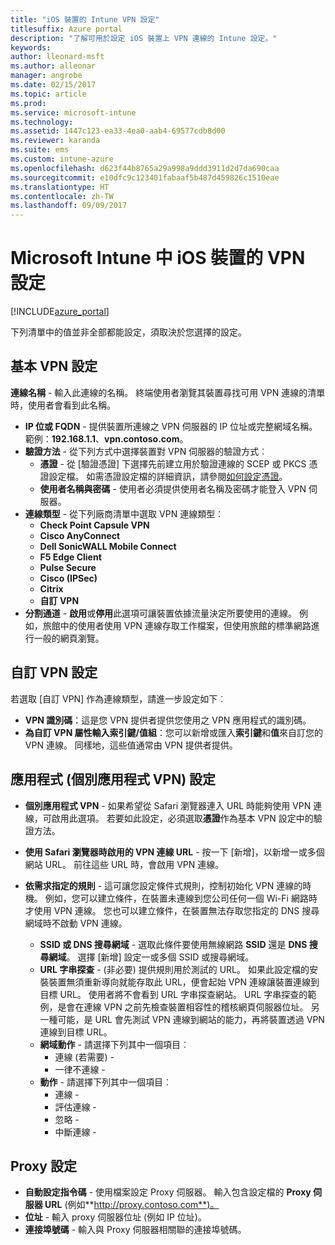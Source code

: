 ```yaml
---
title: "iOS 裝置的 Intune VPN 設定"
titlesuffix: Azure portal
description: "了解可用於設定 iOS 裝置上 VPN 連線的 Intune 設定。"
keywords: 
author: lleonard-msft
ms.author: alleonar
manager: angrobe
ms.date: 02/15/2017
ms.topic: article
ms.prod: 
ms.service: microsoft-intune
ms.technology: 
ms.assetid: 1447c123-ea33-4ea0-aab4-69577cdb8d00
ms.reviewer: karanda
ms.suite: ems
ms.custom: intune-azure
ms.openlocfilehash: d623f44b8765a29a998a9ddd3911d2d7da690caa
ms.sourcegitcommit: e10dfc9c123401fabaaf5b487d459826c1510eae
ms.translationtype: HT
ms.contentlocale: zh-TW
ms.lasthandoff: 09/09/2017
---
```

# <a name="vpn-settings-for-ios-devices-in-microsoft-intune"></a>Microsoft Intune 中 iOS 裝置的 VPN 設定

[!INCLUDE[azure_portal](./includes/azure_portal.md)]

下列清單中的值並非全部都能設定，須取決於您選擇的設定。

## <a name="base-vpn-settings"></a>基本 VPN 設定


**連線名稱** - 輸入此連線的名稱。 終端使用者瀏覽其裝置尋找可用 VPN 連線的清單時，使用者會看到此名稱。
- **IP 位或 FQDN** - 提供裝置所連線之 VPN 伺服器的 IP 位址或完整網域名稱。 範例：**192.168.1.1**、**vpn.contoso.com**。
- **驗證方法** - 從下列方式中選擇裝置對 VPN 伺服器的驗證方式︰
    - **憑證** - 從 [驗證憑證] 下選擇先前建立用於驗證連線的 SCEP 或 PKCS 憑證設定檔。 如需憑證設定檔的詳細資訊，請參閱[如何設定憑證](certificates-configure.md)。
    - **使用者名稱與密碼** - 使用者必須提供使用者名稱及密碼才能登入 VPN 伺服器。
- **連線類型** - 從下列廠商清單中選取 VPN 連線類型︰
    - **Check Point Capsule VPN**
    - **Cisco AnyConnect**
    - **Dell SonicWALL Mobile Connect**
    - **F5 Edge Client**
    - **Pulse Secure**
    - **Cisco (IPSec)**
    - **Citrix**
    - **自訂 VPN**
- **分割通道**  -  **啟用**或**停用**此選項可讓裝置依據流量決定所要使用的連線。 例如，旅館中的使用者使用 VPN 連線存取工作檔案，但使用旅館的標準網路進行一般的網頁瀏覽。


## <a name="custom-vpn-settings"></a>自訂 VPN 設定

若選取 [自訂 VPN] 作為連線類型，請進一步設定如下︰

- **VPN 識別碼**：這是您 VPN 提供者提供您使用之 VPN 應用程式的識別碼。
- **為自訂 VPN 屬性輸入索引鍵/值組**：您可以新增或匯入**索引鍵**和**值**來自訂您的 VPN 連線。 同樣地，這些值通常由 VPN 提供者提供。

## <a name="apps-per-app-vpn-settings"></a>應用程式 (個別應用程式 VPN) 設定

- **個別應用程式 VPN** - 如果希望從 Safari 瀏覽器連入 URL 時能夠使用 VPN 連線，可啟用此選項。 若要如此設定，必須選取**憑證**作為基本 VPN 設定中的驗證方法。
- **使用 Safari 瀏覽器時啟用的 VPN 連線 URL** - 按一下 [新增]，以新增一或多個網站 URL。 前往這些 URL 時，會啟用 VPN 連線。

- **依需求指定的規則** - 這可讓您設定條件式規則，控制初始化 VPN 連線的時機。 例如，您可以建立條件，在裝置未連線到您公司任何一個 Wi-Fi 網路時才使用 VPN 連線。 您也可以建立條件，在裝置無法存取您指定的 DNS 搜尋網域時不啟動 VPN 連線。

    - **SSID 或 DNS 搜尋網域** - 選取此條件要使用無線網路 **SSID** 還是 **DNS 搜尋網域**。 選擇 [新增] 設定一或多個 SSID 或搜尋網域。
    - **URL 字串探查** - (非必要) 提供規則用於測試的 URL。 如果此設定檔的安裝裝置無須重新導向就能存取此 URL，便會起始 VPN 連線讓裝置連線到目標 URL。 使用者將不會看到 URL 字串探查網站。 URL 字串探查的範例，是會在連線 VPN 之前先檢查裝置相容性的稽核網頁伺服器位址。 另一種可能，是 URL 會先測試 VPN 連線到網站的能力，再將裝置透過 VPN 連線到目標 URL。
    - **網域動作** - 請選擇下列其中一個項目︰
        - 連線 (若需要) - 
        - 一律不連線 - 
    - **動作** - 請選擇下列其中一個項目︰
        - 連線 - 
        - 評估連線 - 
        - 忽略 - 
        - 中斷連線 - 


## <a name="proxy-settings"></a>Proxy 設定

- **自動設定指令碼** - 使用檔案設定 Proxy 伺服器。 輸入包含設定檔的 **Proxy 伺服器 URL** (例如**http://proxy.contoso.com**)。
- **位址** - 輸入 proxy 伺服器位址 (例如 IP 位址)。
- **連接埠號碼** - 輸入與 Proxy 伺服器相關聯的連接埠號碼。